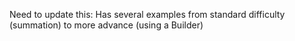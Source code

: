 Need to update this:
Has several examples from standard difficulty (summation) to more advance (using a Builder)
